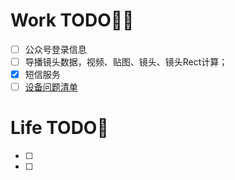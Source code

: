 # Work TODO👨‍💻
- [ ] 公众号登录信息
- [ ] 导播镜头数据，视频、贴图、镜头、镜头Rect计算；
- [x] 短信服务
- [ ] [设备问题清单](https://docs.qq.com/doc/DVG5GQndmV2pVblZm)

# Life TODO🌻
- [ ] 
- [ ] 